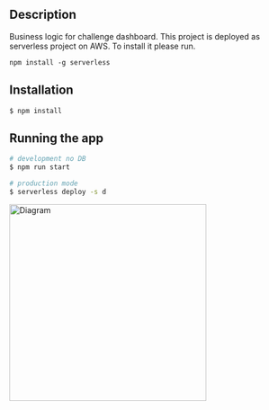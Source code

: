## Description

Business logic for challenge dashboard. This project is deployed as serverless project on AWS. To install it please run.

```
npm install -g serverless
```

## Installation

```
$ npm install
```

## Running the app

```bash
# development no DB
$ npm run start

# production mode
$ serverless deploy -s d
```

<img src="https://public-joaquin.s3.us-east-1.amazonaws.com/Screen%20Shot%202021-12-15%20at%2023.48.51.png?response-content-disposition=inline&X-Amz-Security-Token=IQoJb3JpZ2luX2VjEJv%2F%2F%2F%2F%2F%2F%2F%2F%2F%2FwEaCXNhLWVhc3QtMSJGMEQCIEUb%2F8HClS1o1pFDqu8sdlC3FsiIStyfM3kGvcZEuhi%2BAiAP64rT0HkpGZYkGFdwzIYDGOy3qq9J%2F1lxBqhFwnAqbyr%2FAgiE%2F%2F%2F%2F%2F%2F%2F%2F%2F%2F8BEAAaDDM3MTQyODk1NzY5OSIM3aylFMeWAjTULQlmKtMCWx3PKwlDSGNjoFUgTmKL27evzz2GitwdJ5kIatvEfGB5Rru3aLkMOj9C%2BlziN68%2FuikVVj%2F6glTxvYr9LwIzOCJM4p6lg%2Fczq8QaiwOksfmdspjLDHRc8ZtSorgIXezk0WxGVjNRlqGYTrTs4YRIBy1p949LV33iWZ22hdcx5YaqQqoVoggJPFozbvXgU0qjyW6V159yIIbyBKemhx2yUHmzmeMoo88E9x8bErFBHxEzOVvTe3g86XIHTEclKCJZUw%2F8GXZ12fgxEynuK3Knt5zCVIEQxxY4EOUSLwEYPI0XxubIi06qD0UdSKiaB%2FNIOcIWSqPsCKkS9ajt4DiRTHtni9O2twaYb5UVAswrB%2FEc3cPu2ijGXkM7esblqvZRxNnsubgj%2FBnZq7BNLPxUF7IsVpBDZNq6rBirSNaCLCvPPM1v9iesdlC0q6mvmQnnXp%2FHMJuP6o0GOrQCpatfx%2FDQ%2BqdYKdbGTojP3iFhda5F2UvC6dKGFity0T91nzIfuYBxliWdSSjaCAbWEUChJxC0hJrF1eWEUu8%2B09ESa5D4%2FuAVZO2pnb5h4xCV0zIBL6gtjHg6pX5Tf04OB9U3M%2BVsRiqkg%2FRCs1yYcu5eOE4Pvwk2ShlZ0BKMmY52UOdNOHyWUuCCmcvECMpngPpVbzjCWlO3vcN0zUc47ujlF3ErNNGHXRUI%2B%2F9XXCeiMAzK1YuStm5sz7AF%2F7DwHAfhVJvIbsRHDhihErJpQ%2B9Gg6CT7xB8AO966WURYt7nOdiUf4BGUVNhbeP5V64CjbLOApLDLZGCYElLY257n2DIQstE6mnTZ2on0OSdNgQmdAlbxOAkk3UEFArRo9fPe4wGUKYS5NPFQvEFdz4ZKazqRTM%3D&X-Amz-Algorithm=AWS4-HMAC-SHA256&X-Amz-Date=20211216T025053Z&X-Amz-SignedHeaders=host&X-Amz-Expires=300&X-Amz-Credential=ASIAVM6XEDYB5WJINWGG%2F20211216%2Fus-east-1%2Fs3%2Faws4_request&X-Amz-Signature=9f2b4114c5eaafb3c24e5d0394976a013f21543a5b3e8345ea18b02547c076f3" width="350" title="Diagram">


